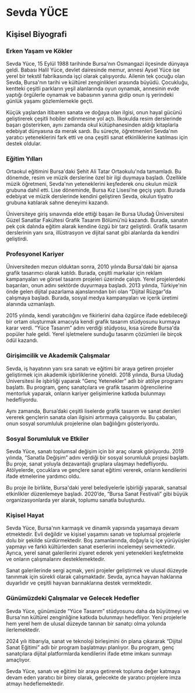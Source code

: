 # Sevda YÜCE

## Kişisel Biyografi

### Erken Yaşam ve Kökler

Sevda Yüce, 15 Eylül 1988 tarihinde Bursa'nın Osmangazi ilçesinde dünyaya geldi. Babası Halil Yüce, devlet dairesinde memur, annesi Aysel Yüce ise yerel bir tekstil fabrikasında işçi olarak çalışıyordu. Ailenin tek çocuğu olan Sevda, Bursa'nın tarihi ve kültürel zenginlikleri arasında büyüdü. Çocukluğu, kentteki çeşitli parkların yeşil alanlarında oyun oynamak, annesinin evde yaptığı örgülerle oynamak ve babasının yanına gidip onun iş yerindeki günlük yaşamı gözlemlemekle geçti.

Küçük yaşlardan itibaren sanata ve doğaya olan ilgisi, onun hayal gücünü geliştirerek çeşitli hobiler edinmesine yol açtı. İlkokulda resim derslerinde başarı gösterirken, aynı zamanda okul kütüphanesinden aldığı kitaplarla edebiyat dünyasına da merak sardı. Bu süreçte, öğretmenleri Sevda'nın yaratıcı yeteneklerini fark etti ve ona çeşitli sanat etkinliklerine katılması için destek oldular.

### Eğitim Yılları

Ortaokul eğitimini Bursa'daki Şehit Ali Tatar Ortaokulu'nda tamamladı. Bu dönemde, resim ve müzik derslerine özel bir ilgi duymaya başladı. Özellikle müzik öğretmeni, Sevda'nın yeteneklerini keşfederek onu okulun müzik grubuna dahil etti. Lise döneminde, Bursa Kız Lisesi’ne geçiş yaptı. Burada edebiyat ve müzik derslerinde kendini geliştiren Sevda, okulun tiyatro grubuna katılarak sahne deneyimi kazandı.

Üniversiteye giriş sınavında elde ettiği başarı ile Bursa Uludağ Üniversitesi Güzel Sanatlar Fakültesi Grafik Tasarım Bölümü’nü kazandı. Burada, sanatın pek çok dalında eğitim alarak kendine özgü bir tarz geliştirdi. Grafik tasarım derslerinin yanı sıra, illüstrasyon ve dijital sanat gibi alanlarda da kendini geliştirdi.

### Profesyonel Kariyer

Üniversiteden mezun olduktan sonra, 2010 yılında Bursa'daki bir ajansa grafik tasarımcı olarak katıldı. Burada, çeşitli markalar için reklam kampanyaları ve görsel tasarım projeleri üzerinde çalıştı. Yerel projelerdeki başarıları, onun adını sektörde duyurmaya başladı. 2013 yılında, Türkiye'nin önde gelen dijital pazarlama ajanslarından biri olan “Dijital Rüzgar”da çalışmaya başladı. Burada, sosyal medya kampanyaları ve içerik üretimi alanında uzmanlaştı.

2015 yılında, kendi yaratıcılığını ve fikirlerini daha özgürce ifade edebileceği bir ortam oluşturmak amacıyla kendi grafik tasarım stüdyosunu kurmaya karar verdi. “Yüce Tasarım” adını verdiği stüdyosu, kısa sürede Bursa'da popüler hale geldi. Yerel işletmelere sunduğu tasarım çözümleri ile birçok ödül kazandı.

### Girişimcilik ve Akademik Çalışmalar

Sevda, iş hayatının yanı sıra sanatı ve eğitimi bir araya getiren projeler geliştirmek için akademik işbirliklerine yöneldi. 2018 yılında, Bursa Uludağ Üniversitesi ile işbirliği yaparak “Genç Yetenekler” adlı bir atölye programı başlattı. Bu program, genç sanatçılara ve grafik tasarım öğrencilerine mentorluk yaparak, onların kariyer gelişimlerine katkıda bulunmayı hedefliyordu. 

Aynı zamanda, Bursa’daki çeşitli liselerde grafik tasarım ve sanat dersleri vererek gençlerin sanata olan ilgisini artırmaya çalışıyordu. Bu çabaları, onun sosyal sorumluluk projelerine olan bağlılığını gösteriyordu.

### Sosyal Sorumluluk ve Etkiler

Sevda Yüce, sanatı toplumsal değişim için bir araç olarak görüyordu. 2019 yılında, “Sanatla Değişim” adını verdiği bir sosyal sorumluluk projesi başlattı. Bu proje, sanat yoluyla dezavantajlı gruplara ulaşmayı hedefliyordu. Atölyelerde, çocuklara ve gençlere sanat eğitimi vererek, onların kendilerini ifade etmelerine yardımcı oldu. 

Bu proje ile birlikte, Bursa'daki yerel belediyelerle işbirliği yaparak, sanatsal etkinlikler düzenlemeye başladı. 2020’de, “Bursa Sanat Festivali” gibi büyük organizasyonlarda yer alarak, toplumu sanatla buluşturdu.

### Kişisel Hayat

Sevda Yüce, Bursa'nın karmaşık ve dinamik yapısında yaşamaya devam etmektedir. Evli değildir ve kişisel yaşamını sanatı ve toplumsal projelerle dolu bir şekilde sürdürmektedir. Boş zamanlarında, doğayla iç içe yürüyüşler yapmayı ve farklı kültürlerden sanat eserlerini incelemeyi sevmektedir. Ayrıca, yerel sanat galerilerini ziyaret ederek yeni yetenekleri keşfetmekte ve onların çalışmalarını desteklemektedir.

Sanat galerilerinde sergi açmak, yeni projeler geliştirmek ve ulusal düzeyde tanınmak için sürekli olarak çalışmaktadır. Sevda, ayrıca hayvan haklarına duyarlıdır ve çeşitli hayvan barınaklarına destek vermektedir.

### Günümüzdeki Çalışmalar ve Gelecek Hedefler

Sevda Yüce, günümüzde “Yüce Tasarım” stüdyosunu daha da büyütmeyi ve Bursa'nın kültürel zenginliğine katkıda bulunmayı hedefliyor. Yeni projelerle hem yerel hem de ulusal düzeyde tanınan bir sanatçı olma yolunda ilerlemektedir. 

2024 yılı itibarıyla, sanat ve teknoloji birleşimini ön plana çıkararak “Dijital Sanat Eğitimi” adlı bir program başlatmayı planlıyor. Bu program, genç sanatçılara dijital platformlarda kendilerini ifade etme imkanı sunmayı amaçlıyor. 

Sevda Yüce, sanatı ve eğitimi bir araya getirerek topluma değer katmaya devam eden yaratıcı bir birey olarak, gelecekte de yaratıcı projelere imza atmayı hedeflemektedir.
